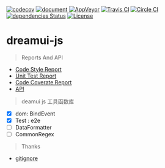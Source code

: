 [![codecov](https://codecov.io/gh/dream-ui/dreamui-js/branch/master/graph/badge.svg)](https://codecov.io/gh/dream-ui/dreamui-js)
[![document](http://xueboren.com/dreamui/js-reports/esdoc/badge.svg)](http://xueboren.com/dreamui/js-reports/esdoc/source.html)
[![AppVeyor](https://ci.appveyor.com/api/projects/status/w5pabhs28o2dfol4/branch/master?svg=true)](https://ci.appveyor.com/project/borenXue/dreamui-js)
[![Travis CI](https://img.shields.io/travis/dream-ui/dreamui-js/master.svg)](https://travis-ci.org/dream-ui/dreamui-js)
[![Circle CI](https://circleci.com/gh/dream-ui/dreamui-js/tree/master.svg?style=svg)](https://circleci.com/gh/dream-ui/dreamui-js/tree/master)
[![dependencies Status](https://david-dm.org/dream-ui/dreamui-js/status.svg)](https://david-dm.org/dream-ui/dreamui-js)
[![License](https://img.shields.io/npm/l/dreamui-js.svg)](https://github.com/dream-ui/dreamui-js/blob/master/LICENCE)

# dreamui-js

> Reports And API

* [Code Style Report](http://xueboren.com/dreamui/js-reports/eslint)
* [Unit Test Report](http://xueboren.com/dreamui/js-reports/mocha/mocha-report.html)
* [Code Coverate Report](http://xueboren.com/dreamui/js-reports/coverage)
* [API](http://xueboren.com/dreamui/js-reports/esdoc)

> deamui js 工具函数库

- [x] dom: BindEvent
- [x] Test : e2e
- [ ] DataFormatter
- [ ] CommonRegex

> Thanks

* [gitignore](https://github.com/github/gitignore.git)
